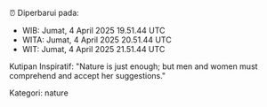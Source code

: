 ⏰ Diperbarui pada:
- WIB: Jumat, 4 April 2025 19.51.44 UTC
- WITA: Jumat, 4 April 2025 20.51.44 UTC
- WIT: Jumat, 4 April 2025 21.51.44 UTC

Kutipan Inspiratif:
"Nature is just enough; but men and women must comprehend and accept her suggestions."


Kategori: nature

